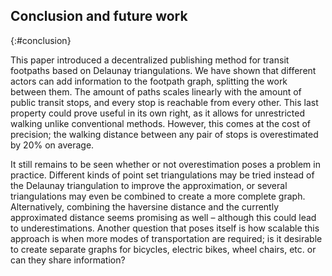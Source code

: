 ## Conclusion and future work
{:#conclusion}

This paper introduced a decentralized publishing method for transit footpaths based on Delaunay triangulations. We have shown that different actors can add information to the footpath graph, splitting the work between them. The amount of paths scales linearly with the amount of public transit stops, and every stop is reachable from every other. This last property could prove useful in its own right, as it allows for unrestricted walking unlike conventional methods. However, this comes at the cost of precision; the walking distance between any pair of stops is overestimated by 20% on average. 

It still remains to be seen whether or not overestimation poses a problem in practice. Different kinds of point set triangulations may be tried instead of the Delaunay triangulation to improve the approximation, or several triangulations may even be combined to create a more complete graph. Alternatively, combining the haversine distance and the currently approximated distance seems promising as well – although this could lead to underestimations. Another question that poses itself is how scalable this approach is when more modes of transportation are required; is it desirable to create separate graphs for bicycles, electric bikes, wheel chairs, etc. or can they share information?